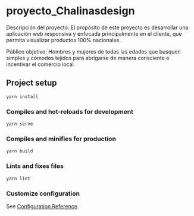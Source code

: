 

# proyecto_Chalinasdesign


Descripción del proyecto: 
El propósito de este proyecto es desarrollar una aplicación web responsiva y enfocada principalmente en el cliente, que permita visualizar productos 100% nacionales. 

Público objetivo: 
Hombres y mujeres de todas las edades que busquen simples y cómodos tejidos para abrigarse de manera consciente e incentivar el comercio local. 





## Project setup
```
yarn install
```

### Compiles and hot-reloads for development
```
yarn serve
```

### Compiles and minifies for production
```
yarn build
```

### Lints and fixes files
```
yarn lint
```

### Customize configuration
See [Configuration Reference](https://cli.vuejs.org/config/).
